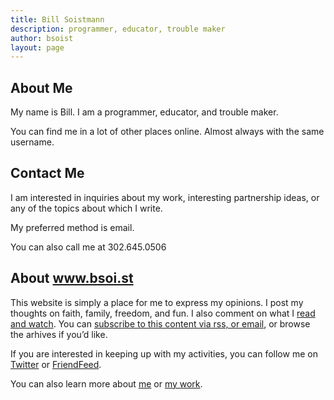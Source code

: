```yaml
---
title: Bill Soistmann
description: programmer, educator, trouble maker
author: bsoist
layout: page
---
```

## About Me
My name is Bill. I am a programmer, educator, and trouble maker.

You can find me in a lot of other places online. Almost always with the same username.

## Contact Me
I am interested in inquiries about my work, interesting partnership ideas, or any of the topics about which I write.

My preferred method is email.

You can also call me at 302.645.0506

## About www.bsoi.st

This website is simply a place for me to express my opinions. I post my thoughts on faith, family, freedom, and fun. I also comment on what I [read and watch][1]. You can [subscribe to this content via rss, or email][2], or browse the arhives if you&#8217;d like. 

If you are interested in keeping up with my activities, you can follow me on [Twitter][3] or [FriendFeed][4].

You can also learn more about [me][5] or [my work][6].

 [1]: /oped/books/
 [2]: /oped/subscribe/
 [3]: http://twitter.com/bsoist
 [4]: http://friendfeed.com/bsoist
 [5]: http://bsoist.com/
 [6]: /work/
